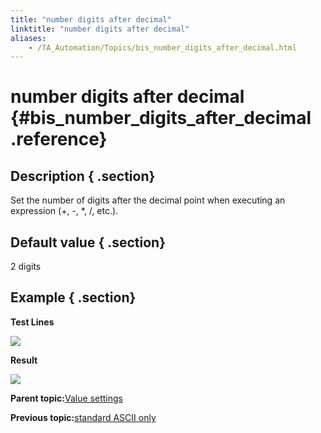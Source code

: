 ```yaml
--- 
title: "number digits after decimal"
linktitle: "number digits after decimal"
aliases: 
    - /TA_Automation/Topics/bis_number_digits_after_decimal.html
---
```

# number digits after decimal {#bis_number_digits_after_decimal .reference}

## Description { .section}

Set the number of digits after the decimal point when executing an expression \(+, -, \*, /, etc.\).

## Default value { .section}

2 digits

## Example { .section}

**Test Lines**

![](../Images/bis_number_digits_after_decimal_pgm.png)

**Result**

![](../Images/bis_number_digits_after_decimal_res.png)

**Parent topic:**[Value settings](../../TA_Automation/Topics/bis_value.html)

**Previous topic:**[standard ASCII only](../../TA_Automation/Topics/bis_standard_ASCII_only.html)

